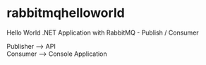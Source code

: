 # rabbitmqhelloworld
Hello World .NET Application with RabbitMQ - Publish / Consumer

Publisher --> API <br>
Consumer --> Console Application
